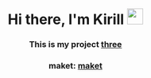 <h1 align="center">Hi there, I'm Kirill
<img src="https://github.com/blackcater/blackcater/raw/main/images/Hi.gif" height="32"/></h1>
<h3 align="center">This is my project <a href="https://andreyevkirill.github.io/project-three/">three</a></h3>
<h3 align="center">maket: <a href="https://www.figma.com/file/CLNKPwO71xz24R66BFTnri/%D0%BF%D1%80%D0%BE%D0%B4%D0%B2%D0%B8%D0%B6%D0%B5%D0%BD%D0%B8%D0%B5-%D0%B1%D0%B8%D0%B7%D0%BD%D0%B5%D1%81%D0%B0-(Copy)-(Copy)?node-id=1%3A2">maket</a></h3>
